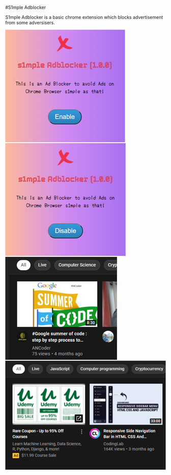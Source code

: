 #S1mple Adblocker

S1mple Adblocker is a basic chrome extension which blocks advertisement from some adversisers.

![adblocker ](images/adblocker-1.png)
![adblocker ](images/adblocker-2.png)
![adblocker ](images/after.png)
![adblocker ](images/before.png)
